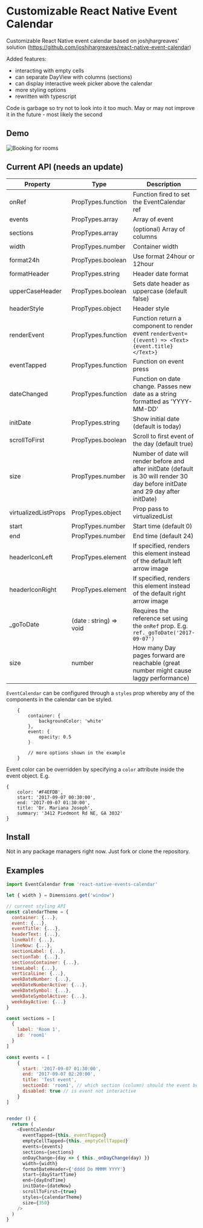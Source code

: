 # Customizable React Native Event Calendar
Customizable React Native event calendar based on joshjhargreaves' solution (https://github.com/joshjhargreaves/react-native-event-calendar)

Added features:
* interacting with empty cells
* can separate DayView with columns (sections)
* can display interactive week picker above the calendar
* more styling options
* rewritten with typescript

Code is garbage so try not to look into it too much. May or may not improve it in the future - most likely the second

## Demo
![Booking for rooms](https://gfycat.com/diligenteasygoinggosling)

## Current API (needs an update)
Property | Type | Description
------------ | ------------- | -------------
onRef | PropTypes.function | Function fired to set the EventCalendar ref
events | PropTypes.array | Array of event
sections | PropTypes.array | (optional) Array of columns 
width | PropTypes.number | Container width
format24h | PropTypes.boolean | Use format 24hour or 12hour
formatHeader | PropTypes.string | Header date format
upperCaseHeader | PropTypes.boolean | Sets date header as uppercase (default false)
headerStyle | PropTypes.object | Header style
renderEvent | PropTypes.function | Function return a component to render event `renderEvent={(event) => <Text>{event.title}</Text>}`
eventTapped | PropTypes.function | Function on event press
dateChanged | PropTypes.function | Function on date change. Passes new date as a string formatted as 'YYYY-MM-DD'
initDate | PropTypes.string | Show initial date (default is today)
scrollToFirst | PropTypes.boolean | Scroll to first event of the day (default true)
size | PropTypes.number | Number of date will render before and after initDate (default is 30 will render 30 day before initDate and 29 day after initDate)
virtualizedListProps | PropTypes.object | Prop pass to virtualizedList
start | PropTypes.number | Start time (default 0)
end | PropTypes.number | End time (default 24)
headerIconLeft | PropTypes.element | If specified, renders this element instead of the default left arrow image
headerIconRight | PropTypes.element | If specified, renders this element instead of the default right arrow image
_goToDate | (date : string) => void | Requires the reference set using the `onRef` prop. E.g. `ref._goToDate('2017-09-07')`
size | number | How many Day pages forward are reachable (great number might cause laggy performance)


`EventCalendar` can be configured through a `styles` prop whereby any of the components in the calendar can be styled.
```
    {
        container: {
            backgroundColor: 'white'
        }, 
        event: {
            opacity: 0.5
        }
        
        // more options shown in the example
    }
```

Event color can be overridden by specifying a `color` attribute inside the event object. E.g.
```
{
    color: '#F4EFDB',
    start: '2017-09-07 00:30:00',
    end: '2017-09-07 01:30:00',
    title: 'Dr. Mariana Joseph',
    summary: '3412 Piedmont Rd NE, GA 3032'
}
```

## Install
Not in any package managers right now. Just fork or clone the repository.

## Examples

```js
import EventCalendar from 'react-native-events-calendar'

let { width } = Dimensions.get('window')

// current styling API
const calendarTheme = {
  container: {...},
  event: {...},
  eventTitle: {...},
  headerText: {...},
  lineHalf: {...},
  lineNow: {...},
  sectionLabel: {...},
  sectionTab: {...},
  sectionsContainer: {...},
  timeLabel: {...},
  verticalLine: {...},
  weekDateNumber: {...},
  weekDateNumberActive: {...},
  weekDateSymbol: {...},
  weekDateSymbolActive: {...},
  weekdayActive: {...}
}

const sections = [
  {
    label: 'Room 1',
    id: 'room1'
  }
]

const events = [
    {
      start: '2017-09-07 01:30:00',
      end: '2017-09-07 02:20:00',
      title: 'Test event',
      sectionId: 'room1', // which section (column) should the event be binded to
      disabled: true // is event not interactive
    }
]


render () {
  return (
    <EventCalendar
      eventTapped={this._eventTapped}
      emptyCellTapped={this._emptyCellTapped}
      events={events}
      sections={sections}
      onDayChange={day => { this._onDayChange(day) }}
      width={width}
      formatDateHeader={'dddd Do MMMM YYYY'}
      start={dayStartTime}
      end={dayEndTime}
      initDate={dateNow}
      scrollToFirst={true}
      styles={calendarTheme}
      size={350} 
    />
  )
}

```
